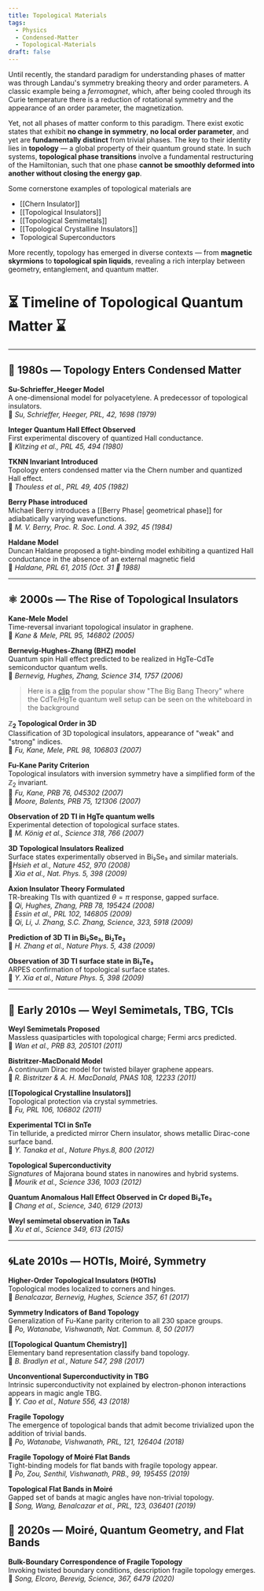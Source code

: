 ```yaml
---
title: Topological Materials
tags:
  - Physics
  - Condensed-Matter
  - Topological-Materials
draft: false
---
```


Until recently, the standard paradigm for understanding phases of matter was through Landau's symmetry breaking theory and order parameters. A classic example being a _ferromagnet_, which, after being cooled through its Curie temperature there is a reduction of rotational symmetry and the appearance of an order parameter, the magnetization. 

Yet, not all phases of matter conform to this paradigm. There exist exotic states that exhibit **no change in symmetry**, **no local order parameter**, and yet are **fundamentally distinct** from trivial phases. The key to their identity lies in **topology** — a global property of their quantum ground state. In such systems, **topological phase transitions** involve a fundamental restructuring of the Hamiltonian, such that one phase **cannot be smoothly deformed into another without closing the energy gap**.

Some cornerstone examples of topological materials are 
- [[Chern Insulator]]
- [[Topological Insulators]] 
- [[Topological Semimetals]]
- [[Topological Crystalline Insulators]]
- Topological Superconductors

More recently, topology has emerged in diverse contexts — from **magnetic skyrmions** to **topological spin liquids**, revealing a rich interplay between geometry, entanglement, and quantum matter.

# ⏳ Timeline of Topological Quantum Matter ⌛️

---

## 👾 1980s — Topology Enters Condensed Matter

__Su-Schrieffer_Heeger Model__  
A one-dimensional model for polyacetylene. A predecessor of topological insulators.   
📜 _Su, Schrieffer, Heeger, PRL, 42, 1698 (1979)_  

**Integer Quantum Hall Effect Observed**  
First experimental discovery of quantized Hall conductance.  
📜 *Klitzing et al., PRL 45, 494 (1980)*

**TKNN Invariant Introduced**  
Topology enters condensed matter via the Chern number and quantized Hall effect.  
📜 *Thouless et al., PRL 49, 405 (1982)*

**Berry Phase introduced**  
Michael Berry introduces a [[Berry Phase| geometrical phase]] for adiabatically varying wavefunctions.  
📜 _M. V. Berry, Proc. R. Soc. Lond. A 392, 45 (1984)_

**Haldane Model**  
Duncan Haldane proposed a tight-binding model exhibiting a quantized Hall conductance in the absence of an external magnetic field  
📜 *Haldane, PRL 61, 2015 (Oct. 31 🎃 1988)*

---

## ⚛️ 2000s — The Rise of Topological Insulators

**Kane-Mele Model**  
Time-reversal invariant topological insulator in graphene.  
📜 *Kane & Mele, PRL 95, 146802 (2005)*

**Bernevig-Hughes-Zhang (BHZ) model**    
Quantum spin Hall effect predicted to be realized in HgTe-CdTe semiconductor quantum wells.   
📜  _Bernevig, Hughes, Zhang, Science 314, 1757 (2006)_

> Here is a [clip](https://www.youtube.com/watch?v=HBuLMrzgbgM) from the popular show "The Big Bang Theory" where the CdTe/HgTe quantum well setup can be seen on the whiteboard in the background

**$\mathbb{Z}_2$ Topological Order in 3D**  
Classification of 3D topological insulators, appearance of "weak" and "strong" indices.     
📜 *Fu, Kane, Mele, PRL 98, 106803 (2007)*

**Fu-Kane Parity Criterion**   
Topological insulators with inversion symmetry have a simplified form of the $\mathbb{Z}_2$ invariant.  
📜 _Fu, Kane, PRB 76, 045302 (2007)_      
📜 _Moore, Balents, PRB 75, 121306 (2007)_   

**Observation of 2D TI in HgTe quantum wells**  
Experimental detection of topological surface states.   
📜 _M. König et al., Science 318, 766 (2007)_

**3D Topological Insulators Realized**  
Surface states experimentally observed in Bi₂Se₃ and similar materials.  
📜*Hsieh et al., Nature 452, 970 (2008)*  
📜 *Xia et al., Nat. Phys. 5, 398 (2009)*

**Axion Insulator Theory Formulated**  
TR-breaking TIs with quantized $\theta = \pi$ response, gapped surface.  
📜 *Qi, Hughes, Zhang, PRB 78, 195424 (2008)*  
📜 _Essin et al., PRL 102, 146805 (2009)_   
📜 _Qi, Li, J. Zhang, S.C. Zhang, Science, 323, 5918 (2009)_   

**Prediction of 3D TI in Bi₂Se₃, Bi₂Te₃**   
 📜 _H. Zhang et al., Nature Phys. 5, 438 (2009)_

**Observation of 3D TI surface state in Bi₂Te₃**  
ARPES confirmation of topological surface states.  
📜 _Y. Xia et al., Nature Phys. 5, 398 (2009)_

---

## 💎 Early 2010s — Weyl Semimetals, TBG, TCIs

**Weyl Semimetals Proposed**  
Massless quasiparticles with topological charge; Fermi arcs predicted.  
📜 *Wan et al., PRB 83, 205101 (2011)*

**Bistritzer-MacDonald Model**  
A continuum Dirac model for twisted bilayer graphene appears.   
📜 _R. Bistritzer & A. H. MacDonald, PNAS 108, 12233 (2011)_   

**[[Topological Crystalline Insulators]]**  
Topological protection via crystal symmetries.  
📜 *Fu, PRL 106, 106802 (2011)*

**Experimental TCI in SnTe**    
Tin telluride, a predicted mirror Chern insulator, shows metallic Dirac-cone surface band.  
📜 _Y. Tanaka et al., Nature Phys.8, 800 (2012)_

**Topological Superconductivity**  
_Signatures_ of Majorana bound states in nanowires and hybrid systems.   
📜 *Mourik et al., Science 336, 1003 (2012)*

__Quantum Anomalous Hall Effect Observed  in Cr doped Bi₂Te₃__   
📜 _Chang et al., Science, 340, 6129 (2013)_   

**Weyl semimetal observation in TaAs**  
📜 _Xu et al., Science 349, 613 (2015)_

---

##  🌀Late 2010s — HOTIs, Moiré, Symmetry 

**Higher-Order Topological Insulators (HOTIs)**  
Topological modes localized to corners and hinges.  
📜 *Benalcazar, Bernevig, Hughes, Science 357, 61 (2017)*

**Symmetry Indicators of Band Topology**  
Generalization of Fu-Kane parity criterion to all 230 space groups.  
📜 *Po, Watanabe, Vishwanath, Nat. Commun. 8, 50 (2017)*

**[[Topological Quantum Chemistry]]**  
Elementary band representation classify band topology.   
📜 _B. Bradlyn et al., Nature 547, 298 (2017)_

**Unconventional Superconductivity in TBG**  
Intrinsic superconductivity not explained by electron-phonon interactions appears in magic angle TBG.   
📜  _Y. Cao et al., Nature 556, 43 (2018)_  

__Fragile Topology__  
The emergence of topological bands that admit become trivialized upon the addition of trivial bands.   
📜 _Po, Watanabe, Vishwanath, PRL, 121, 126404 (2018)_   

__Fragile Topology of Moiré Flat Bands__  
Tight-binding models for flat bands with fragile topology appear.   
📜 _Po, Zou, Senthil, Vishwanath, PRB., 99, 195455 (2019)_   

**Topological Flat Bands in Moiré**  
Gapped set of bands at magic angles have non-trivial topology.  
📜 _Song, Wang, Benalcazar et al., PRL, 123, 036401 (2019)_   

## 🌌 2020s — Moiré, Quantum Geometry, and Flat Bands

**Bulk-Boundary Correspondence of Fragile Topology**  
Invoking twisted boundary conditions, description fragile topology emerges.   
📜 _Song, Elcoro, Berevig, Science, 367, 6479 (2020)_


